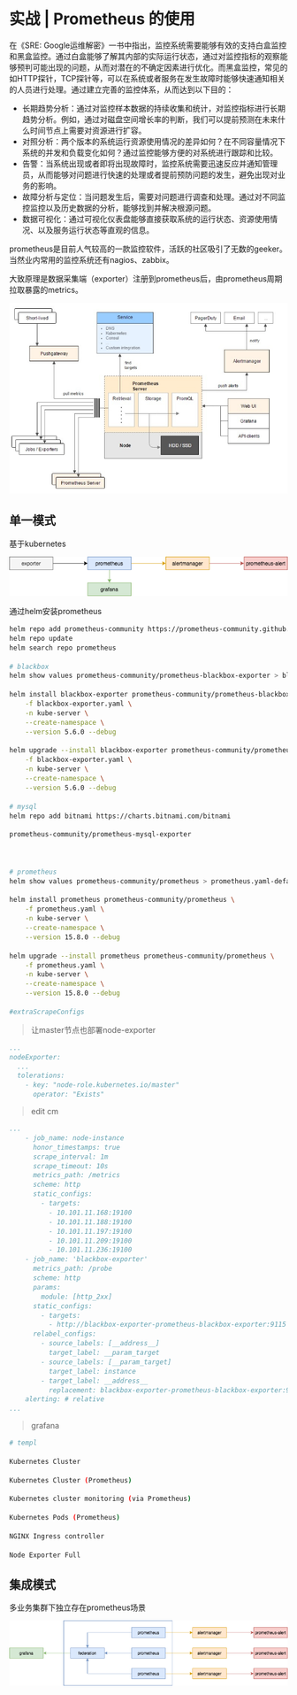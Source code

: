 # 实战 | Prometheus 的使用

在《SRE: Google运维解密》一书中指出，监控系统需要能够有效的支持白盒监控和黑盒监控。通过白盒能够了解其内部的实际运行状态，通过对监控指标的观察能够预判可能出现的问题，从而对潜在的不确定因素进行优化。而黑盒监控，常见的如HTTP探针，TCP探针等，可以在系统或者服务在发生故障时能够快速通知相关的人员进行处理。通过建立完善的监控体系，从而达到以下目的：

- 长期趋势分析：通过对监控样本数据的持续收集和统计，对监控指标进行长期趋势分析。例如，通过对磁盘空间增长率的判断，我们可以提前预测在未来什么时间节点上需要对资源进行扩容。
- 对照分析：两个版本的系统运行资源使用情况的差异如何？在不同容量情况下系统的并发和负载变化如何？通过监控能够方便的对系统进行跟踪和比较。
- 告警：当系统出现或者即将出现故障时，监控系统需要迅速反应并通知管理员，从而能够对问题进行快速的处理或者提前预防问题的发生，避免出现对业务的影响。
- 故障分析与定位：当问题发生后，需要对问题进行调查和处理。通过对不同监控监控以及历史数据的分析，能够找到并解决根源问题。
- 数据可视化：通过可视化仪表盘能够直接获取系统的运行状态、资源使用情况、以及服务运行状态等直观的信息。

prometheus是目前人气较高的一款监控软件，活跃的社区吸引了无数的geeker。当然业内常用的监控系统还有nagios、zabbix。

大致原理是数据采集端（exporter）注册到prometheus后，由prometheus周期拉取暴露的metrics。

![architecture](../images/kubernetes/prometheus.jpg)



## 单一模式

基于kubernetes

![single](../images/kubernetes/prometheus-single.png)



通过helm安装prometheus

```bash
helm repo add prometheus-community https://prometheus-community.github.io/helm-charts
helm repo update
helm search repo prometheus

# blackbox
helm show values prometheus-community/prometheus-blackbox-exporter > blackbox-exporter.yaml-default

helm install blackbox-exporter prometheus-community/prometheus-blackbox-exporter \
    -f blackbox-exporter.yaml \
    -n kube-server \
    --create-namespace \
    --version 5.6.0 --debug
    
helm upgrade --install blackbox-exporter prometheus-community/prometheus-blackbox-exporter \
    -f blackbox-exporter.yaml \
    -n kube-server \
    --create-namespace \
    --version 5.6.0 --debug

# mysql
helm repo add bitnami https://charts.bitnami.com/bitnami

prometheus-community/prometheus-mysql-exporter



# prometheus
helm show values prometheus-community/prometheus > prometheus.yaml-default

helm install prometheus prometheus-community/prometheus \
    -f prometheus.yaml \
    -n kube-server \
    --create-namespace \
    --version 15.8.0 --debug
    
helm upgrade --install prometheus prometheus-community/prometheus \
    -f prometheus.yaml \
    -n kube-server \
    --create-namespace \
    --version 15.8.0 --debug

#extraScrapeConfigs
```





> 让master节点也部署node-exporter

```yaml
...
nodeExporter:
  ...
  tolerations:
    - key: "node-role.kubernetes.io/master"
      operator: "Exists"
```



> edit cm

```yaml
...
    - job_name: node-instance
      honor_timestamps: true
      scrape_interval: 1m
      scrape_timeout: 10s
      metrics_path: /metrics
      scheme: http
      static_configs:
        - targets:
          - 10.101.11.168:19100
          - 10.101.11.188:19100
          - 10.101.11.197:19100
          - 10.101.11.209:19100
          - 10.101.11.236:19100
    - job_name: 'blackbox-exporter'
      metrics_path: /probe
      scheme: http
      params:
        module: [http_2xx]
      static_configs:
        - targets:
          - http://blackbox-exporter-prometheus-blackbox-exporter:9115
      relabel_configs:
        - source_labels: [__address__]
          target_label: __param_target
        - source_labels: [__param_target]
          target_label: instance
        - target_label: __address__
          replacement: blackbox-exporter-prometheus-blackbox-exporter:9115
    alerting: # relative
...          
```





> grafana

```bash
# templ

Kubernetes Cluster 

Kubernetes Cluster (Prometheus)

Kubernetes cluster monitoring (via Prometheus)

Kubernetes Pods (Prometheus)

NGINX Ingress controller

Node Exporter Full


```





## 集成模式

多业务集群下独立存在prometheus场景


![single](../images/kubernetes/prometheus-integrate.png)



